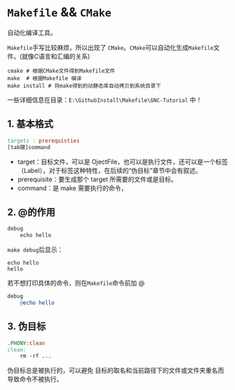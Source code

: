 # `Makefile`  &&  `CMake`

自动化编译工具。

`Makefile`手写比较麻烦，所以出现了 `CMake`。`CMake`可以自动化生成`Makefile`文件。(就像C语言和汇编的关系)

```shell
cmake # 根据CMake文件得到Makefile文件
make  # 根据Makefile 编译
make install # 将make得到的动静态库自动拷贝到系统目录下
```

一些详细信息在目录：`E:\GithubInstall\Makefile\GNC-Tutorial` 中！



## 1. 基本格式

```makefile
targets : prerequisties
[tab键]command
```

- target：目标文件，可以是 OjectFile，也可以是执行文件，还可以是一个标签（Label），对于标签这种特性，在后续的“伪目标”章节中会有叙述。
- prerequisite：要生成那个 target 所需要的文件或是目标。
- command：是 make 需要执行的命令，

## 2. @的作用

```makefile
debug
	echo hello
```

`make debug`后显示：

```shell
echo hello 
hello
```

若不想打印具体的命令，则在`Makefile`命令前加 @

```makefile
debug
	@echo hello
```

## 3. 伪目标

```makefile
.PHONY:clean
clean:
	rm -rf ...
```

伪目标总是被执行的，可以避免 目标的取名和当前路径下的文件或文件夹重名而导致命令不被执行。











